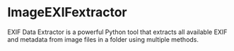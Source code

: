 # ImageEXIFextractor
EXIF Data Extractor is a powerful Python tool that extracts all available EXIF and metadata from image files in a folder using multiple methods.
